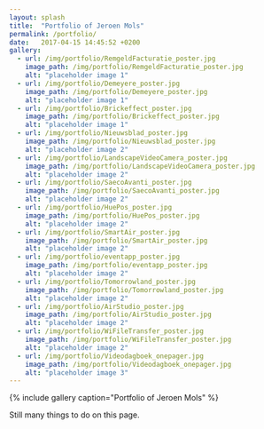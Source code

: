 ```yaml
---
layout: splash
title:  "Portfolio of Jeroen Mols"
permalink: /portfolio/
date:   2017-04-15 14:45:52 +0200
gallery:
  - url: /img/portfolio/RemgeldFacturatie_poster.jpg
    image_path: /img/portfolio/RemgeldFacturatie_poster.jpg
    alt: "placeholder image 1"
  - url: /img/portfolio/Demeyere_poster.jpg
    image_path: /img/portfolio/Demeyere_poster.jpg
    alt: "placeholder image 1"
  - url: /img/portfolio/Brickeffect_poster.jpg
    image_path: /img/portfolio/Brickeffect_poster.jpg
    alt: "placeholder image 1"
  - url: /img/portfolio/Nieuwsblad_poster.jpg
    image_path: /img/portfolio/Nieuwsblad_poster.jpg
    alt: "placeholder image 2"
  - url: /img/portfolio/LandscapeVideoCamera_poster.jpg
    image_path: /img/portfolio/LandscapeVideoCamera_poster.jpg
    alt: "placeholder image 2"
  - url: /img/portfolio/SaecoAvanti_poster.jpg
    image_path: /img/portfolio/SaecoAvanti_poster.jpg
    alt: "placeholder image 2"
  - url: /img/portfolio/HuePos_poster.jpg
    image_path: /img/portfolio/HuePos_poster.jpg
    alt: "placeholder image 2"
  - url: /img/portfolio/SmartAir_poster.jpg
    image_path: /img/portfolio/SmartAir_poster.jpg
    alt: "placeholder image 2"
  - url: /img/portfolio/eventapp_poster.jpg
    image_path: /img/portfolio/eventapp_poster.jpg
    alt: "placeholder image 2"
  - url: /img/portfolio/Tomorrowland_poster.jpg
    image_path: /img/portfolio/Tomorrowland_poster.jpg
    alt: "placeholder image 2"
  - url: /img/portfolio/AirStudio_poster.jpg
    image_path: /img/portfolio/AirStudio_poster.jpg
    alt: "placeholder image 2"
  - url: /img/portfolio/WiFileTransfer_poster.jpg
    image_path: /img/portfolio/WiFileTransfer_poster.jpg
    alt: "placeholder image 2"
  - url: /img/portfolio/Videodagboek_onepager.jpg
    image_path: /img/portfolio/Videodagboek_onepager.jpg
    alt: "placeholder image 3"
---
```

{% include gallery caption="Portfolio of Jeroen Mols" %}

Still many things to do on this page.
